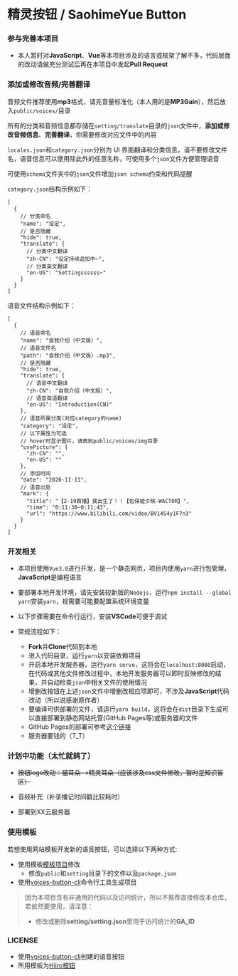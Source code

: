 # 精灵按钮 / SaohimeYue Button

### 参与完善本项目

- 本人暂时对**JavaScript**、**Vue**等本项目涉及的语言或框架了解不多，代码层面的改动请做充分测试后再在本项目中发起**Pull Request**

### 添加或修改音频/完善翻译

音频文件推荐使用**mp3**格式，请先音量标准化（本人用的是**MP3Gain**），然后放入`public/voices/`目录

所有的分类和音频信息都存储在`setting/translate`目录的`json`文件中，**添加或修改音频信息**、**完善翻译**，你需要修改对应文件中的内容

`locales.json`和`category.json`分别为 UI 界面翻译和分类信息，请不要修改文件名，语音信息可以使用除此外的任意名称，可使用多个`json`文件方便管理语音

可使用`schema`文件夹中的`json`文件增加`json schema`约束和代码提醒

`category.json`结构示例如下：

```jsonc
[
  {
    // 分类命名
    "name": "设定",
    // 是否隐藏
    "hide": true,
    "translate": {
      // 分类中文翻译
      "zh-CN": "设定持续追加中~",
      // 分类英文翻译
      "en-US": "Settingssssss~"
    }
  }
]
```

语音文件结构示例如下：

```jsonc
[
  {
    // 语音命名
    "name": "自我介绍（中文版）",
    // 语音文件名
    "path": "自我介绍（中文版）.mp3",
    // 是否隐藏
    "hide": true,
    "translate": {
      // 语音中文翻译
      "zh-CN": "自我介绍（中文版）",
      // 语音英语翻译
      "en-US": "Introduction(CN)"
    },
    // 语音所属分类(对应category的name)
    "category": "设定",
    // 以下属性为可选
    // hover时显示图片，请放到public/voices/img目录
    "usePicture": {
      "zh-CN": "",
      "en-US": ""
    },
    // 添加时间
    "date": "2020-11-11",
    // 语音出处
    "mark": {
      "title": "【2-19首播】我出生了！！【佐保姬夕映-WACTOR】",
      "time": "0:11:30~0:11:43",
      "url": "https://www.bilibili.com/video/BV14S4y1F7n3"
    }
  }
]
```

### 开发相关

- 本项目使用`Vue3.0`进行开发，是一个静态网页，项目内使用`yarn`进行包管理，**JavaScript**是编程语言

- 要部署本地开发环境，请先安装较新版的`Nodejs`，运行`npm install --global yarn`安装`yarn`，视需要可能要配置系统环境变量

- 以下步骤需要在命令行运行，安装**VSCode**可便于调试

- 常规流程如下：

    - **Fork**并**Clone**代码到本地
    - 进入代码目录，运行`yarn`以安装依赖项目
    - 开启本地开发服务器，运行`yarn serve`，这将会在`localhost:8080`启动，在代码或其他文件修改过程中，本地开发服务器可以即时反映修改的结果，并自动检查`json`中相关文件的使用情况
    - 增删改按钮在上述`json`文件中增删改相应项即可，不涉及**JavaScript**代码改动（所以说感谢原作者）
    - 要编译可供部署的文件，请运行`yarn build`，这将会在`dist`目录下生成可以直接部署到静态网站托管(GitHub Pages等)或服务器的文件
    - GitHub Pages的部署可参考[这个链接](https://cli.vuejs.org/zh/guide/deployment.html#github-pages)
    - 服务器要钱的（T_T）


### 计划中功能（太忙就鸽了）

- ~~按钮logo改动：猫耳朵-->精灵耳朵（应该涉及css文件修改，暂时是知识盲区）~~

- 音频补充（补录播记时间戳比较耗时）

- 部署到XX云服务器


### 使用模板

若想使用网站模板开发新的语音按钮，可以选择以下两种方式:

- 使用模板[模板项目](https://github.com/blacktunes/voices-button)修改
  - 修改`public`和`setting`目录下的文件以及`package.json`
- 使用[voices-button-cli](https://github.com/blacktunes/voices-button-cli)命令行工具生成项目

> 因为本项目含有非通用的代码以及访问统计，所以不推荐直接修改本仓库，若依然要使用，请注意：
>
> - 修改或删除**setting/setting.json**里用于访问统计的**GA_ID**

### LICENSE
- 使用[voices-button-cli](https://github.com/blacktunes/voices-button-cli)创建的语音按钮
- 所用模板为[Hiiro按钮](https://github.com/blacktunes/hiiro-button)